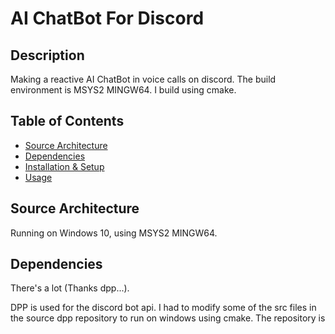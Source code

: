 # AI ChatBot For Discord

## Description

Making a reactive AI ChatBot in voice calls on discord. The build environment is MSYS2 MINGW64. I build using cmake.

## Table of Contents

- [Source Architecture](#source-architecture)
- [Dependencies](#dependencies)
- [Installation & Setup](#installation--setup)
- [Usage](#usage)

## Source Architecture

Running on Windows 10, using MSYS2 MINGW64.

## Dependencies

There's a lot (Thanks dpp...).

DPP is used for the discord bot api. I had to modify some of the src files in the source dpp repository to run on windows using cmake. The repository is 